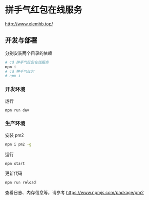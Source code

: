 # 拼手气红包在线服务

http://www.elemhb.top/

## 开发与部署

分别安装两个目录的依赖

```bash
# cd 拼手气红包在线服务
npm i
# cd 拼手气红包
# npm i
```

### 开发环境

运行

```bash
npm run dev
```

### 生产环境

安装 pm2

```bash
npm i pm2 -g
```

运行

```bash
npm start
```

更新代码

```bash
npm run reload
```

查看日志、内存信息等，请参考 https://www.npmjs.com/package/pm2

